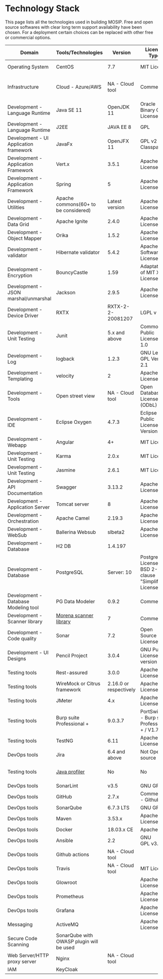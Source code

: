 # Technology Stack
This page lists all the technologies used in building MOSIP. Free and open source softwares with clear long term support availability have been chosen. For a deployment certain choices can be replaced with other free or commercial options.

|Domain|Tools/Technologies|Version|Licence Type|Commercial|Production|Cost
|---|---|---|---|---|---|---|
|Operating System|CentOS|7.7|MIT License|Yes|Yes|NA - Part of Azure|
|Infrastructure|Cloud - Azure/AWS|NA - Cloud tool|Commercial|Yes|Depends on Deployment Arch.|Depends on Deployment Arch.|
|Development - Language Runtime|Java SE 11|OpenJDK 11|Oracle Binary Code License|No|Yes|NA|
|Development - Language Runtime|J2EE|JAVA EE 8|GPL|No|Yes|NA|
|Development - UI Application framework|JavaFx|OpenJFX 11|GPL v2 + Classpath|No|Yes|NA|
|Development - Application Framework|Vert.x|3.5.1|Apache License 2.0|No|Yes|NA|
|Development - Application Framework|Spring |5|Apache License 2.0|No|Yes|NA|
|Development - Utilities|Apache commons(60+ to be considered)|Latest version|Apache License 2.0|No|Yes|NA|
|Development - Data Grid|Apache Ignite|2.4.0|Apache License 2.0|No|Yes|NA|
|Development - Object Mapper|Orika|1.5.2 |Apache License 2.0|No|Yes|NA|
|Development - validator|Hibernate validator |5.4.2|Apache Software License 2.0|No|Yes|NA|
|Development - Encryption|BouncyCastle |1.59|Adaptation of MIT X11 License|No|Yes|NA|
|Development - JSON marshal/unmarshal|Jackson |2.9.5 |Apache License  2.0|No|Yes|NA|
|Development - Device Driver|RXTX |RXTX-2-2-20081207|LGPL v 2.1|No|Yes|NA|
|Development - Unit Testing |Junit|5.x and above|Common Public License - v 1.0|No|No|NA|
|Development - Log|logback|1.2.3|GNU Lesser GPL Version 2.1|No|Yes|NA|
|Development - Templating|velocity|2|Apache License  2.0|No|Yes|NA|
|Development - Tools|Open street view|NA - Cloud tool|Open Database License (ODbL)|No|Yes|NA|
|Development - IDE|Eclipse Oxygen|4.7.3|Eclipse Public License Version 2.0|No|No|NA|
|Development - Webapp|Angular|4+|MIT License|No|Yes|NA
|Development - Unit Testing |Karma|2.0.x|MIT License|No|No|NA|
|Development - Unit Testing |Jasmine|2.6.1|MIT License|No|No|NA|
|Development - API Documentation |Swagger|3.13.2 |Apache License 2.0|No|No|NA|
|Development - Application Server|Tomcat server|8|Apache License 2.0|No|Yes|NA|
|Development - Orchestration|Apache Camel|2.19.3|Apache License 2.0|No|Yes|NA
|Development - WebSub|Ballerina Websub|slbeta2|Apache License 2.0|No|Yes|NA|
|Development - Database|H2 DB|1.4.197||No|Yes|NA
|Development - Database|PostgreSQL|Server: 10|Postgres License BSD 2-clause "Simplified License"|Yes|No|NA|
|Development - Database Modeling tool|PG Data Modeler|0.9.2|Commercial|No|Yes|Nominal|
|Development - Scanner library|[Morena scanner library](https://www.gnome.eu/)|7|Commercial|
|Development - Code quality|Sonar|7.2|Open Source License|No|No|NA|
|Development - UI Designs|Pencil Project|3.0.4|GNU Public License version 2|No|No|NA|
|Testing tools|Rest-assured|3.0.0|Apache License 2.0|
|Testing tools|WireMock or Citrus framework|2.16.0 or respectively|Apache License 2.0|No|No|NA|
|Testing tools|JMeter|4.x|Apache License 2.0|No|No|NA|
|Testing tools|Burp suite Professional +|9.0.3.7|PortSwigger - Burp suite Professional + / V1.7.33|No|No|NA|
|Testing tools|TestNG|6.11|Apache License 2.0|No|No|NA|
|DevOps tools|Jira|6.4 and above|Not Open source|
|Testing tools|[Java profiler](https://www.ej-technologies.com/products/jprofiler/overview.html)|No|No|NA|12.0.3|Open Source License|
|DevOps tools|SonarLint|v3.5|GNU GPL|
|DevOps tools|GitHub|2.7.x|Commercial - Github |
|DevOps tools|SonarQube|6.7.3 LTS|GNU GPL|
|DevOps tools|Maven|3.53.x|Apache License 2.0|
|DevOps tools|Docker |18.03.x CE|Apache 2.0|
|DevOps tools|Ansible|2.2|GNU GPL v3.0|
|DevOps tools|Github actions|NA - Cloud tool||
|DevOps tools|Travis|NA - Cloud tool|MIT License|
|DevOps tools|Glowroot||Apache License 2.0 |
|DevOps tools|Prometheus||Apache License 2.0 |
|DevOps tools|Grafana||Apache License 2.0 |
|Messaging|ActiveMQ||Apache License 2.0 |
|Secure Code Scanning|SonarQube with OWASP plugin will be used|||
|Web Server/HTTP proxy server|Nginx|NA - Cloud tool||
|IAM|KeyCloak|||
